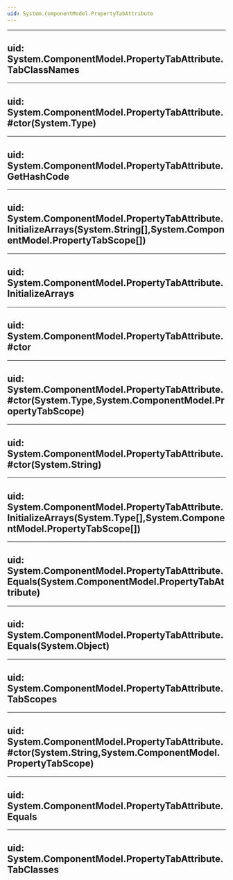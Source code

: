 ```yaml
---
uid: System.ComponentModel.PropertyTabAttribute
---
```


---
uid: System.ComponentModel.PropertyTabAttribute.TabClassNames
---

---
uid: System.ComponentModel.PropertyTabAttribute.#ctor(System.Type)
---

---
uid: System.ComponentModel.PropertyTabAttribute.GetHashCode
---

---
uid: System.ComponentModel.PropertyTabAttribute.InitializeArrays(System.String[],System.ComponentModel.PropertyTabScope[])
---

---
uid: System.ComponentModel.PropertyTabAttribute.InitializeArrays
---

---
uid: System.ComponentModel.PropertyTabAttribute.#ctor
---

---
uid: System.ComponentModel.PropertyTabAttribute.#ctor(System.Type,System.ComponentModel.PropertyTabScope)
---

---
uid: System.ComponentModel.PropertyTabAttribute.#ctor(System.String)
---

---
uid: System.ComponentModel.PropertyTabAttribute.InitializeArrays(System.Type[],System.ComponentModel.PropertyTabScope[])
---

---
uid: System.ComponentModel.PropertyTabAttribute.Equals(System.ComponentModel.PropertyTabAttribute)
---

---
uid: System.ComponentModel.PropertyTabAttribute.Equals(System.Object)
---

---
uid: System.ComponentModel.PropertyTabAttribute.TabScopes
---

---
uid: System.ComponentModel.PropertyTabAttribute.#ctor(System.String,System.ComponentModel.PropertyTabScope)
---

---
uid: System.ComponentModel.PropertyTabAttribute.Equals
---

---
uid: System.ComponentModel.PropertyTabAttribute.TabClasses
---

